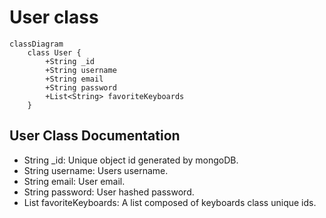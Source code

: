 # User class
```mermaid
classDiagram
    class User {
        +String _id  
        +String username
        +String email
        +String password
        +List<String> favoriteKeyboards
    }
```

## User Class Documentation 
* String _id: Unique object id generated by mongoDB.
* String username: Users username.
* String email: User email.
* String password: User hashed password.
* List<String> favoriteKeyboards: A list composed of keyboards class unique ids.

